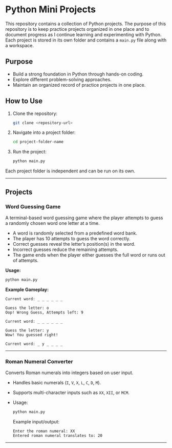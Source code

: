 # Python Mini Projects

This repository contains a collection of Python projects. The purpose of this repository is to keep practice projects organized in one place and to document progress as I continue learning and experimenting with Python. Each project is stored in its own folder and contains a `main.py` file along with a workspace.

## Purpose

* Build a strong foundation in Python through hands-on coding.
* Explore different problem-solving approaches.
* Maintain an organized record of practice projects in one place.

## How to Use

1. Clone the repository:

   ```bash
   git clone <repository-url>
   ```
2. Navigate into a project folder:

   ```bash
   cd project-folder-name
   ```
3. Run the project:

   ```bash
   python main.py
   ```

Each project folder is independent and can be run on its own.

---

## Projects

### Word Guessing Game

A terminal-based word guessing game where the player attempts to guess a randomly chosen word one letter at a time.

* A word is randomly selected from a predefined word bank.
* The player has 10 attempts to guess the word correctly.
* Correct guesses reveal the letter’s position(s) in the word.
* Incorrect guesses reduce the remaining attempts.
* The game ends when the player either guesses the full word or runs out of attempts.

**Usage:**

```bash
python main.py
```

**Example Gameplay:**

```
Current word: _ _ _ _ _ _

Guess the letter: o
Oop! Wrong Guess, Attempts left: 9

Current word: _ _ _ _ _ _

Guess the letter: y
Wow! You guessed right!

Current word: _ y _ _ _ _
```

---

### Roman Numeral Converter

Converts Roman numerals into integers based on user input.

* Handles basic numerals (`I`, `V`, `X`, `L`, `C`, `D`, `M`).
* Supports multi-character inputs such as `XX`, `XII`, or `MCM`.
* Usage:

  ```bash
  python main.py
  ```

  Example input/output:

  ```
  Enter the roman numeral: XX
  Entered roman numeral translates to: 20
  ```

---
